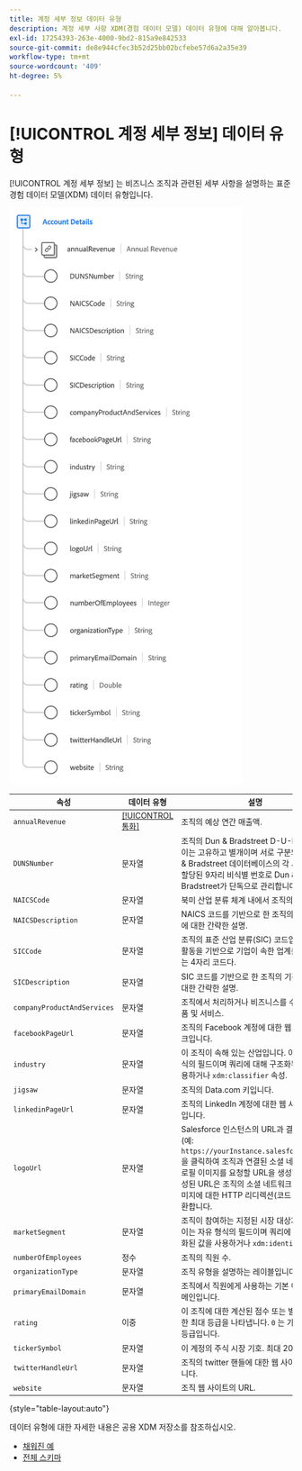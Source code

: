 ```yaml
---
title: 계정 세부 정보 데이터 유형
description: 계정 세부 사항 XDM(경험 데이터 모델) 데이터 유형에 대해 알아봅니다.
exl-id: 17254393-263e-4000-9bd2-815a9e842533
source-git-commit: de8e944cfec3b52d25bb02bcfebe57d6a2a35e39
workflow-type: tm+mt
source-wordcount: '409'
ht-degree: 5%

---
```


# [!UICONTROL 계정 세부 정보] 데이터 유형

[!UICONTROL 계정 세부 정보] 는 비즈니스 조직과 관련된 세부 사항을 설명하는 표준 경험 데이터 모델(XDM) 데이터 유형입니다.

![데이터 유형 구조](../images/data-types/account-details.png)

| 속성 | 데이터 유형 | 설명 |
| --- | --- | --- |
| `annualRevenue` | [[!UICONTROL 통화]](./currency.md) | 조직의 예상 연간 매출액. |
| `DUNSNumber` | 문자열 | 조직의 Dun &amp; Bradstreet D-U-N-S 번호. 이는 고유하고 별개이며 서로 구분되는 Dun &amp; Bradstreet 데이터베이스의 각 사업장에 할당된 9자리 비식별 번호로 Dun &amp; Bradstreet가 단독으로 관리합니다. |
| `NAICSCode` | 문자열 | 북미 산업 분류 체계 내에서 조직의 분류. |
| `NAICSDescription` | 문자열 | NAICS 코드를 기반으로 한 조직의 기간 업무에 대한 간략한 설명. |
| `SICCode` | 문자열 | 조직의 표준 산업 분류(SIC) 코드입니다. 기업 활동을 기반으로 기업이 속한 업계를 분류하는 4자리 코드다. |
| `SICDescription` | 문자열 | SIC 코드를 기반으로 한 조직의 기간 업무에 대한 간략한 설명. |
| `companyProductAndServices` | 문자열 | 조직에서 처리하거나 비즈니스를 수행하는 제품 및 서비스. |
| `facebookPageUrl` | 문자열 | 조직의 Facebook 계정에 대한 웹 사이트 링크입니다. |
| `industry` | 문자열 | 이 조직이 속해 있는 산업입니다. 이는 자유 형식의 필드이며 쿼리에 대해 구조화된 값을 사용하거나 `xdm:classifier` 속성. |
| `jigsaw` | 문자열 | 조직의 Data.com 키입니다. |
| `linkedinPageUrl` | 문자열 | 조직의 LinkedIn 계정에 대한 웹 사이트 링크입니다. |
| `logoUrl` | 문자열 | Salesforce 인스턴스의 URL과 결합할 경로(예: `https://yourInstance.salesforce.com/`)을 클릭하여 조직과 연결된 소셜 네트워크 프로필 이미지를 요청할 URL을 생성합니다. 생성된 URL은 조직의 소셜 네트워크 프로필 이미지에 대한 HTTP 리디렉션(코드 302)을 반환합니다. |
| `marketSegment` | 문자열 | 조직이 참여하는 지정된 시장 대상자입니다. 이는 자유 형식의 필드이며 쿼리에 대해 구조화된 값을 사용하거나 `xdm:identifier` 속성. |
| `numberOfEmployees` | 정수 | 조직의 직원 수. |
| `organizationType` | 문자열 | 조직 유형을 설명하는 레이블입니다. |
| `primaryEmailDomain` | 문자열 | 조직에서 직원에게 사용하는 기본 이메일 도메인입니다. |
| `rating` | 이중 | 이 조직에 대한 계산된 점수 또는 별점. `1` 가능한 최대 등급을 나타냅니다. `0` 는 가능한 최소 등급입니다. |
| `tickerSymbol` | 문자열 | 이 계정의 주식 시장 기호. 최대 20자. |
| `twitterHandleUrl` | 문자열 | 조직의 twitter 핸들에 대한 웹 사이트 링크입니다. |
| `website` | 문자열 | 조직 웹 사이트의 URL. |

{style="table-layout:auto"}

데이터 유형에 대한 자세한 내용은 공용 XDM 저장소를 참조하십시오.

* [채워진 예](https://github.com/adobe/xdm/blob/master/components/datatypes/b2b/account-organization.example.1.json)
* [전체 스키마](https://github.com/adobe/xdm/blob/master/components/datatypes/b2b/account-organization.schema.json)
